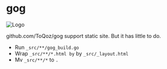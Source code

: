 # gog

![Logo](http://toqoz.net/art/images/gog.png)

github.com/ToQoz/gog support static site. But it has little to do.

- Run `_src/**/gog_build.go`
- Wrap `_src/**/*.html by` by `_src/_layout.html`
- Mv `_src/**/*` to `.`
